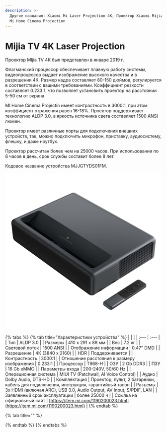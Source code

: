 ```yaml
---
description: >-
  Другие названия: Xiaomi Mi Laser Projection 4K, Проектор Xiaomi Mijia TV 4K,
  Mi Home Cinema Projection
---
```


# Mijia TV 4K Laser Projection

Проектор MIjia TV 4K был представлен в январе 2019 г.  

Флагманский процессор обеспечивает плавную работу системы, видеопроцессор выдает изображение высокого качества и в разрешении 4К. Размер кадра составляет 80-150 дюймов, регулируется в соответствии с вашими требованиями. Коэффициент резкости составляет 0.233:1, что позволяет установить проектор на расстоянии 5-50 см от экрана.

MI Home Cinema Projectin имеет контрастность в 3000:1, при этом коэффициент отражения равен 16-18%. Проектор поддерживает технологию ALDP 3.0, а яркость источника света составляет 1500 ANSI люмен.

Проектор имеет различные порты для подключения внешних устройств, так, можно подключить микрофон, приставку, аудиосистему, флешку, и даже ноутбук.

Проектор рассчитан более чем на 25000 часов. При использовании по 8 часов в день, срок службы составит более 8 лет.

 Кодовое название устройства MJJGTYDS01FM.

![](../../.gitbook/assets/tv4k_laser_projector.jpg)

{% tabs %}
{% tab title="Характеристики устройства" %}
|  |  |
| :--- | :--- |
| Тип | ALDP 3.0 |
| Размеры | 410 х 291 х 88 мм |
| Вес | 7.2 кг |
| Световой поток | 1500 ANSI |
| Отображение информации | 0.47" DMD  |
| Разрешение | 4K \(3840 х 2160\) |
| HDR | Поддерживается |
| Контрастность | 3000:1 |
| Отношение расстояния к размеру изображения | 0.233:1 |
| Процессор | Т968-Н |
| ОЗУ | 2 Gb DDR3 |
| ПЗУ | 16 Gb eMMC |
| Параметры входа | 200-240V, 50/60 Hz |
| Операционная система | MIUI TV \(Patchwall, AI Voice Control\) |
| Аудио | Dolby Audio, DTS-HD |
| Комплектация | Проектор, пульт, 2 батарейки, кабель для подключения, инструкция, гарантийный талон |
| Разъемы | 3x HDMI \(включая ARC\), USB 3.0, Audio Output, AV Input, S/PDIF, LAN  |
| Заявленный срок эксплуатации | более 25000 ч |
| Ссылка на официальный сайт | [https://item.mi.com/1190200023.html](https://item.mi.com/1190200023.html) |
{% endtab %}

{% tab title="" %}

{% endtab %}
{% endtabs %}

